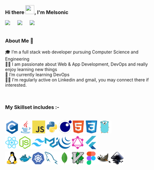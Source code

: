 ### Hi there <img src="https://github.com/TheDudeThatCode/TheDudeThatCode/blob/master/Assets/Hi.gif" width="29px" height="29px" >, I'm Melsonic

<a href="https://twitter.com/Melsonic1">
  <img align="left" width="40px" src="https://camo.githubusercontent.com/35b0b8bfbd8840f35607fb56ad0a139047fd5d6e09ceb060c5c6f0a5abd1044c/68747470733a2f2f6564656e742e6769746875622e696f2f537570657254696e7949636f6e732f696d616765732f7376672f747769747465722e737667" />
</a>
<a href="https://www.linkedin.com/in/melsonic/">
  <img align="left" width="40px" src="https://camo.githubusercontent.com/c8a9c5b414cd812ad6a97a46c29af67239ddaeae08c41724ff7d945fb4c047e5/68747470733a2f2f6564656e742e6769746875622e696f2f537570657254696e7949636f6e732f696d616765732f7376672f6c696e6b6564696e2e737667"  />
</a>
<a href="mailto:madhurjyakalita2017@gmail.com">
  <img align="left" width="43px" src="https://camo.githubusercontent.com/4a3dd8d10a27c272fd04b2ce8ed1a130606f95ea6a76b5e19ce8b642faa18c27/68747470733a2f2f6564656e742e6769746875622e696f2f537570657254696e7949636f6e732f696d616765732f7376672f676d61696c2e737667" />
</a>

<br><br>

### About Me 🚀

🎓 I’m a full stack web developer pursuing Computer Science and Engineering</br>
👨‍💻 I am passionate about Web & App Development, DevOps and really enjoy learning new things<br>
🌱 I’m currently learning DevOps
<br>
🙋‍♂️ I'm regularly active on Linkedin and gmail, you may connect there if interested.<br>

<br>

### My Skillset includes :- 
<br>
<div align="left">
  <img align="left" src="https://github.com/devicons/devicon/blob/master/icons/c/c-original.svg" width="45" />
  <img align="left" src="https://github.com/devicons/devicon/blob/master/icons/java/java-original.svg" width="43" />
  <img align="left" src="https://github.com/devicons/devicon/blob/master/icons/javascript/javascript-original.svg" width="43" />
  <img align="left" src="https://github.com/devicons/devicon/blob/master/icons/python/python-original.svg" width="43" />
  <img align="left" src="https://github.com/devicons/devicon/blob/master/icons/lua/lua-original.svg" width="43" />
  <img align="left" src="https://github.com/devicons/devicon/blob/master/icons/html5/html5-original.svg" width="43" />
  <img align="left" src="https://github.com/devicons/devicon/blob/master/icons/css3/css3-original.svg" width="43" />
  <img align="left" src="https://github.com/devicons/devicon/blob/master/icons/go/go-original.svg" width="43" />
</div>
<br>
<br>
<br>
<div align="left" >
  <img align="left" src="https://github.com/devicons/devicon/blob/master/icons/react/react-original.svg" width="43" />
  <img align="left" src="https://github.com/devicons/devicon/blob/master/icons/nodejs/nodejs-original.svg" width="43" />
  <img align="left" src="https://github.com/devicons/devicon/blob/master/icons/tailwindcss/tailwindcss-plain.svg" width="43" />
  <img align="left" src="https://github.com/devicons/devicon/blob/master/icons/materialui/materialui-original.svg" width="43" />
  <img align="left" src="https://github.com/devicons/devicon/blob/master/icons/jquery/jquery-original.svg" width="43" />
  <img align="left" src="https://github.com/devicons/devicon/blob/master/icons/graphql/graphql-plain.svg" width="43" />
  <img align="left" src="https://github.com/devicons/devicon/blob/master/icons/flutter/flutter-original.svg" width="43" />
</div>
<br>
<br>
<br>
<div align="left">
  <img align="left" src="https://github.com/devicons/devicon/blob/master/icons/linux/linux-original.svg" width="43" />
  <img align="left" src="https://github.com/devicons/devicon/blob/master/icons/docker/docker-original.svg" width="43" />
  <img align="left" src="https://github.com/devicons/devicon/blob/master/icons/kubernetes/kubernetes-plain.svg" width="43" />
  <img align="left" src="https://github.com/devicons/devicon/blob/master/icons/mysql/mysql-original.svg" width="43" />
  <img align="left" src="https://github.com/devicons/devicon/blob/master/icons/mongodb/mongodb-original.svg" width="43" />
  <img align="left" src="https://github.com/devicons/devicon/blob/master/icons/vim/vim-original.svg" width="43" />
  <img align="left" src="https://github.com/devicons/devicon/blob/master/icons/figma/figma-original.svg" width="43" />
  <img align="left" src="https://github.com/devicons/devicon/blob/master/icons/gimp/gimp-original.svg" width="43" />
  <img align="left" src="https://github.com/devicons/devicon/blob/master/icons/inkscape/inkscape-original.svg" width="43" />
</div>
<br>
<br>
<br>

<!-- ![Melsonic's github stats](https://github-readme-stats.vercel.app/api?username=melsonic)

<br>

<p align="left"> <a href="https://github.com/ryo-ma/github-profile-trophy"><img align="center" src="https://github-profile-trophy.vercel.app/?username=melsonic" alt="melsonic" /></a> </p>

<br>

<p align="left"><img align="center" src="https://github-readme-streak-stats.herokuapp.com/?user=melsonic&" alt="melsonic" /></p> -->


